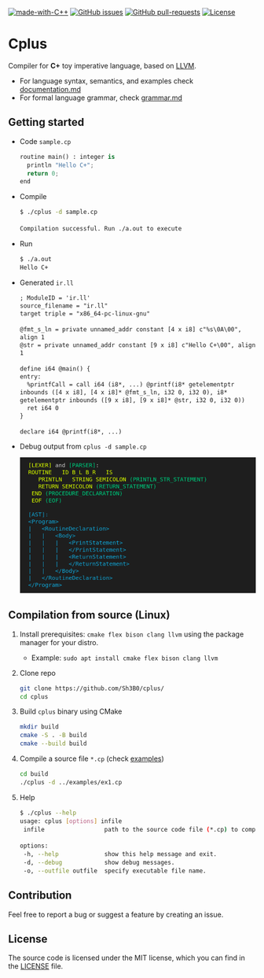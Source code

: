 [![made-with-C++](https://img.shields.io/badge/Made%20with-C++-F3527D.svg)](https://www.javascript.com)
[![GitHub issues](https://img.shields.io/github/issues/sh3b0/cplus)](https://gitHub.com/sh3b0/pft/issues/)
[![GitHub pull-requests](https://img.shields.io/github/issues-pr/sh3b0/cplus)](https://gitHub.com/sh3b0/cplus/pulls/)
[![License](https://img.shields.io/badge/license-MIT-green.svg)](https://github.com/Sh3b0/pft/blob/main/LICENSE)

# Сplus

Compiler for **C+** toy imperative language, based on [LLVM](https://llvm.org/docs/LangRef.html).

- For language syntax, semantics, and examples check [documentation.md](./docs/documentation.md)
- For formal language grammar, check [grammar.md](./docs/grammar.md)



## Getting started

- Code `sample.cp`

  ```python
  routine main() : integer is
  	println "Hello C+";
  	return 0;
  end
  ```

- Compile

  ```bash
  $ ./cplus -d sample.cp
  
  Compilation successful. Run ./a.out to execute
  ```

- Run

  ```bash
  $ ./a.out
  Hello C+
  ```

- Generated `ir.ll`

  ```assembly
  ; ModuleID = 'ir.ll'
  source_filename = "ir.ll"
  target triple = "x86_64-pc-linux-gnu"
  
  @fmt_s_ln = private unnamed_addr constant [4 x i8] c"%s\0A\00", align 1
  @str = private unnamed_addr constant [9 x i8] c"Hello C+\00", align 1
  
  define i64 @main() {
  entry:
    %printfCall = call i64 (i8*, ...) @printf(i8* getelementptr inbounds ([4 x i8], [4 x i8]* @fmt_s_ln, i32 0, i32 0), i8* getelementptr inbounds ([9 x i8], [9 x i8]* @str, i32 0, i32 0))
    ret i64 0
  }
  
  declare i64 @printf(i8*, ...)
  ```

  

- Debug output from `cplus -d sample.cp`

  ![debug](./docs/debug.png)

  

## Compilation from source (Linux)

1. Install prerequisites: `cmake flex bison clang llvm` using the package manager for your distro.

   - Example: `sudo apt install cmake flex bison clang llvm`

2. Clone repo

   ```bash
   git clone https://github.com/Sh3B0/cplus/
   cd cplus
   ```

3. Build `cplus` binary using CMake

   ```bash
   mkdir build
   cmake -S . -B build
   cmake --build build
   ```

4. Compile a source file `*.cp` (check [examples](./examples))

   ```bash
   cd build
   ./cplus -d ../examples/ex1.cp
   ```

5. Help

   ```bash
   $ ./cplus --help
   usage: cplus [options] infile
   	infile                 path to the source code file (*.cp) to compile.
   
   options:
   	-h, --help             show this help message and exit.
   	-d, --debug            show debug messages.
   	-o, --outfile outfile  specify executable file name.
   ```

   

## Contribution

Feel free to report a bug or suggest a feature by creating an issue.



## License

The source code is licensed under the MIT license, which you can find in the [LICENSE](./LICENSE) file.
